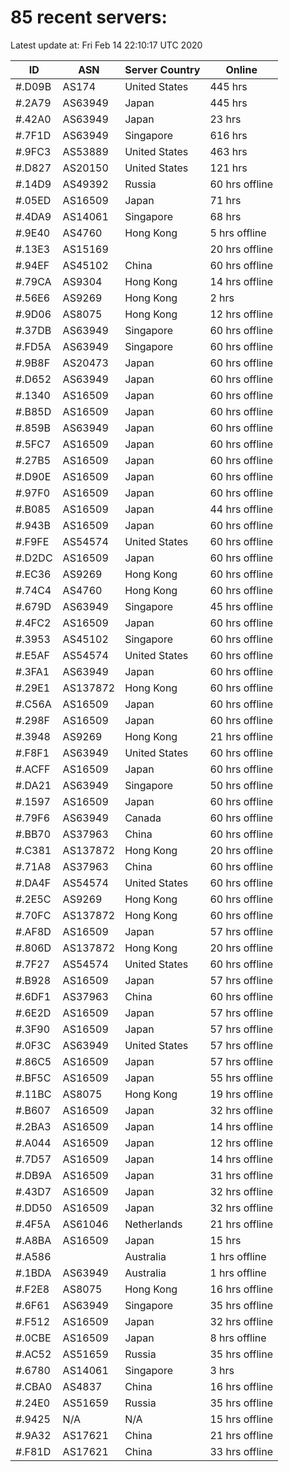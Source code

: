 # 85 recent servers:

Latest update at: Fri Feb 14 22:10:17 UTC 2020

| ID | ASN | Server Country | Online |
| -- | --- | -------------- | ------ |
| #.D09B | AS174 | United States | 445 hrs |
| #.2A79 | AS63949 | Japan | 445 hrs |
| #.42A0 | AS63949 | Japan | 23 hrs |
| #.7F1D | AS63949 | Singapore | 616 hrs |
| #.9FC3 | AS53889 | United States | 463 hrs |
| #.D827 | AS20150 | United States | 121 hrs |
| #.14D9 | AS49392 | Russia | 60 hrs offline |
| #.05ED | AS16509 | Japan | 71 hrs |
| #.4DA9 | AS14061 | Singapore | 68 hrs |
| #.9E40 | AS4760 | Hong Kong | 5 hrs offline |
| #.13E3 | AS15169 |  | 20 hrs offline |
| #.94EF | AS45102 | China | 60 hrs offline |
| #.79CA | AS9304 | Hong Kong | 14 hrs offline |
| #.56E6 | AS9269 | Hong Kong | 2 hrs |
| #.9D06 | AS8075 | Hong Kong | 12 hrs offline |
| #.37DB | AS63949 | Singapore | 60 hrs offline |
| #.FD5A | AS63949 | Singapore | 60 hrs offline |
| #.9B8F | AS20473 | Japan | 60 hrs offline |
| #.D652 | AS63949 | Japan | 60 hrs offline |
| #.1340 | AS16509 | Japan | 60 hrs offline |
| #.B85D | AS16509 | Japan | 60 hrs offline |
| #.859B | AS63949 | Japan | 60 hrs offline |
| #.5FC7 | AS16509 | Japan | 60 hrs offline |
| #.27B5 | AS16509 | Japan | 60 hrs offline |
| #.D90E | AS16509 | Japan | 60 hrs offline |
| #.97F0 | AS16509 | Japan | 60 hrs offline |
| #.B085 | AS16509 | Japan | 44 hrs offline |
| #.943B | AS16509 | Japan | 60 hrs offline |
| #.F9FE | AS54574 | United States | 60 hrs offline |
| #.D2DC | AS16509 | Japan | 60 hrs offline |
| #.EC36 | AS9269 | Hong Kong | 60 hrs offline |
| #.74C4 | AS4760 | Hong Kong | 60 hrs offline |
| #.679D | AS63949 | Singapore | 45 hrs offline |
| #.4FC2 | AS16509 | Japan | 60 hrs offline |
| #.3953 | AS45102 | Singapore | 60 hrs offline |
| #.E5AF | AS54574 | United States | 60 hrs offline |
| #.3FA1 | AS63949 | Japan | 60 hrs offline |
| #.29E1 | AS137872 | Hong Kong | 60 hrs offline |
| #.C56A | AS16509 | Japan | 60 hrs offline |
| #.298F | AS16509 | Japan | 60 hrs offline |
| #.3948 | AS9269 | Hong Kong | 21 hrs offline |
| #.F8F1 | AS63949 | United States | 60 hrs offline |
| #.ACFF | AS16509 | Japan | 60 hrs offline |
| #.DA21 | AS63949 | Singapore | 50 hrs offline |
| #.1597 | AS16509 | Japan | 60 hrs offline |
| #.79F6 | AS63949 | Canada | 60 hrs offline |
| #.BB70 | AS37963 | China | 60 hrs offline |
| #.C381 | AS137872 | Hong Kong | 20 hrs offline |
| #.71A8 | AS37963 | China | 60 hrs offline |
| #.DA4F | AS54574 | United States | 60 hrs offline |
| #.2E5C | AS9269 | Hong Kong | 60 hrs offline |
| #.70FC | AS137872 | Hong Kong | 60 hrs offline |
| #.AF8D | AS16509 | Japan | 57 hrs offline |
| #.806D | AS137872 | Hong Kong | 20 hrs offline |
| #.7F27 | AS54574 | United States | 60 hrs offline |
| #.B928 | AS16509 | Japan | 57 hrs offline |
| #.6DF1 | AS37963 | China | 60 hrs offline |
| #.6E2D | AS16509 | Japan | 57 hrs offline |
| #.3F90 | AS16509 | Japan | 57 hrs offline |
| #.0F3C | AS63949 | United States | 57 hrs offline |
| #.86C5 | AS16509 | Japan | 57 hrs offline |
| #.BF5C | AS16509 | Japan | 55 hrs offline |
| #.11BC | AS8075 | Hong Kong | 19 hrs offline |
| #.B607 | AS16509 | Japan | 32 hrs offline |
| #.2BA3 | AS16509 | Japan | 14 hrs offline |
| #.A044 | AS16509 | Japan | 12 hrs offline |
| #.7D57 | AS16509 | Japan | 14 hrs offline |
| #.DB9A | AS16509 | Japan | 31 hrs offline |
| #.43D7 | AS16509 | Japan | 32 hrs offline |
| #.DD50 | AS16509 | Japan | 32 hrs offline |
| #.4F5A | AS61046 | Netherlands | 21 hrs offline |
| #.A8BA | AS16509 | Japan | 15 hrs |
| #.A586 |  | Australia | 1 hrs offline |
| #.1BDA | AS63949 | Australia | 1 hrs offline |
| #.F2E8 | AS8075 | Hong Kong | 16 hrs offline |
| #.6F61 | AS63949 | Singapore | 35 hrs offline |
| #.F512 | AS16509 | Japan | 32 hrs offline |
| #.0CBE | AS16509 | Japan | 8 hrs offline |
| #.AC52 | AS51659 | Russia | 35 hrs offline |
| #.6780 | AS14061 | Singapore | 3 hrs |
| #.CBA0 | AS4837 | China | 16 hrs offline |
| #.24E0 | AS51659 | Russia | 35 hrs offline |
| #.9425 | N/A | N/A | 15 hrs offline |
| #.9A32 | AS17621 | China | 21 hrs offline |
| #.F81D | AS17621 | China | 33 hrs offline |

